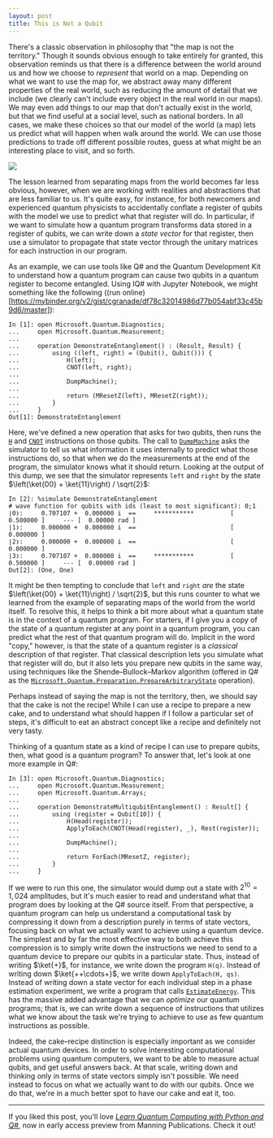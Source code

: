 ```yaml
---
layout: post
title: This is Not a Qubit
---
```


There's a classic observation in philosophy that "the map is not the territory."
Though it sounds obvious enough to take entirely for granted, this observation reminds us that there is a difference between the world around us and how we choose to _represent_ that world on a map.
Depending on what we want to use the map for, we abstract away many different properties of the real world, such as reducing the amount of detail that we include (we clearly can't include every object in the real world in our maps).
We may even add things to our map that don't actually exist in the world, but that we find useful at a social level, such as national borders.
In all cases, we make these choices so that our model of the world (a map) lets us predict what will happen when walk around the world.
We can use those predictions to trade off different possible routes, guess at what might be an interesting place to visit, and so forth.

<img src="/assets/figures/this-is-not-a-qubit.md" />

The lesson learned from separating maps from the world becomes far less obvious, however, when we are working with realities and abstractions that are less familiar to us.
It's quite easy, for instance, for both newcomers and experienced quantum physicists to accidentally conflate a register of qubits with the model we use to predict what that register will do.
In particular, if we want to simulate how a quantum program transforms data stored in a register of qubits, we can write down a _state vector_ for that register, then use a simulator to propagate that state vector through the unitary matrices for each instruction in our program.

As an example, we can use tools like Q# and the Quantum Development Kit to understand how a quantum program can cause two qubits in a quantum register to become entangled.
Using IQ# with Jupyter Notebook, we might something like the following ((run online)[https://mybinder.org/v2/gist/cgranade/df78c32014986d77b054abf33c45b9d6/master]):

```Q#
In [1]: open Microsoft.Quantum.Diagnostics;
...     open Microsoft.Quantum.Measurement;
...     
...     operation DemonstrateEntanglement() : (Result, Result) {
...         using ((left, right) = (Qubit(), Qubit())) {
...             H(left);
...             CNOT(left, right);
...             
...             DumpMachine();
...             
...             return (MResetZ(left), MResetZ(right));
...         }
...     }
Out[1]: DemonstrateEntanglement
```

Here, we've defined a new operation that asks for two qubits, then runs the [`H`](https://docs.microsoft.com/qsharp/api/qsharp/microsoft.quantum.intrinsic.h) and [`CNOT`](https://docs.microsoft.com/qsharp/api/qsharp/microsoft.quantum.intrinsic.cnot) instructions on those qubits.
The call to [`DumpMachine`](https://docs.microsoft.com/qsharp/api/qsharp/microsoft.quantum.diagnostics.dumpmachine) asks the simulator to tell us what information it uses internally to predict what those instructions do, so that when we do the measurements at the end of the program, the simulator knows what it should return.
Looking at the output of this dump, we see that the simulator represents `left` and `right` by the state $\left(\ket{00} + \ket{11}\right) / \sqrt{2}$:

```Q#
In [2]: %simulate DemonstrateEntanglement
# wave function for qubits with ids (least to most significant): 0;1
∣0❭:	 0.707107 +  0.000000 i	 == 	***********          [ 0.500000 ]     --- [  0.00000 rad ]
∣1❭:	 0.000000 +  0.000000 i	 == 	                     [ 0.000000 ]                   
∣2❭:	 0.000000 +  0.000000 i	 == 	                     [ 0.000000 ]                   
∣3❭:	 0.707107 +  0.000000 i	 == 	***********          [ 0.500000 ]     --- [  0.00000 rad ]
Out[2]: (One, One)
```

It might be then tempting to conclude that `left` and `right` _are_ the state $\left(\ket{00} + \ket{11}\right) / \sqrt{2}$, but this runs counter to what we learned from the example of separating maps of the world from the world itself.
To resolve this, it helps to think a bit more about what a quantum state is in the context of a quantum program.
For starters, if I give you a copy of the state of a quantum register at any point in a quantum program, you can predict what the rest of that quantum program will do.
Implicit in the word "copy," however, is that the state of a quantum register is a _classical_ description of that register.
That classical description lets you simulate what that register will do, but it also lets you prepare new qubits in the same way, using techniques like the Shende–Bullock–Markov algorithm (offered in Q# as the [`Microsoft.Quantum.Preparation.PrepareArbitraryState`](https://docs.microsoft.com/qsharp/api/qsharp/microsoft.quantum.preparation.preparearbitrarystate) operation).

Perhaps instead of saying the map is not the territory, then, we should say that the cake is not the recipe!
While I can use a recipe to prepare a new cake, and to understand what should happen if I follow a particular set of steps, it's difficult to eat an abstract concept like a recipe and definitely not very tasty.

Thinking of a quantum state as a kind of recipe I can use to prepare qubits, then, what good is a quantum program?
To answer that, let's look at one more example in Q#:

```Q#
In [3]: open Microsoft.Quantum.Diagnostics;
...     open Microsoft.Quantum.Measurement;
...     open Microsoft.Quantum.Arrays;
...     
...     operation DemonstrateMultiqubitEntanglement() : Result[] {
...         using (register = Qubit[10]) {
...             H(Head(register));
...             ApplyToEach(CNOT(Head(register), _), Rest(register));
...             
...             DumpMachine();
...             
...             return ForEach(MResetZ, register);
...         }
...     }
```

If we were to run this one, the simulator would dump out a state with $2^10 = 1,024$ amplitudes, but it's much easier to read and understand what that program does by looking at the Q# source itself.
From that perspective, a quantum program can help us understand a computational task by compressing it down from a description purely in terms of state vectors, focusing back on what we actually want to achieve using a quantum device.
The simplest and by far the most effective way to both achieve this compression is to simply write down the instructions we need to send to a quantum device to prepare our qubits in a particular state.
Thus, instead of writing $\ket{+}$, for instance, we write down the program `H(q)`.
Instead of writing down $\ket{++\cdots+}$, we write down `ApplyToEach(H, qs)`.
Instead of writing down a state vector for each individual step in a phase estimation experiment, we write a program that calls [`EstimateEnergy`](https://docs.microsoft.com/qsharp/api/qsharp/microsoft.quantum.simulation.estimateenergy).
This has the massive added advantage that we can _optimize_ our quantum programs; that is, we can write down a sequence of instructions that utilizes what we know about the task we're trying to achieve to use as few quantum instructions as possible.

Indeed, the cake–recipe distinction is especially important as we consider actual quantum devices.
In order to solve interesting computational problems using quantum computers, we want to be able to measure actual qubits, and get useful answers back.
At that scale, writing down and thinking only in terms of state vectors simply isn't possible.
We need instead to focus on what we actually want to do with our qubits.
Once we do that, we're in a much better spot to have our cake and eat it, too.

<hr />

If you liked this post, you'll love [_Learn Quantum Computing with Python and Q#_](https://www.manning.com/books/learn-quantum-computing-with-python-and-q-sharp?a_aid=learn-qc-granade&a_bid=ee23f338), now in early access preview from Manning Publications.
Check it out!
